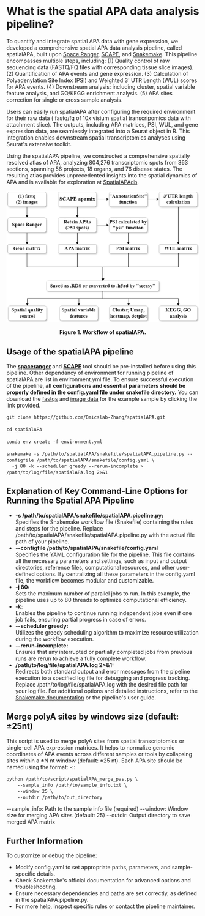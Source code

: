 # What is the spatial APA data analysis pipeline?
To quantify and integrate spatial APA data with gene expression, we developed a comprehensive spatial APA data analysis pipeline, called spatialAPA, built upon [Space Ranger](https://www.10xgenomics.com/cn/support/software/space-ranger/latest), [SCAPE](https://github.com/LuChenLab/SCAPE), and [Snakemake](https://snakemake.readthedocs.io/en/v7.32.4/). This pipeline encompasses multiple steps, including:
(1) Quality control of raw sequencing data (FASTQ/FQ files with corresponding tissue slice images).
(2) Quantification of APA events and gene expression.
(3) Calculation of Polyadenylation Site Index (PSI) and Weighted 3' UTR Length (WUL) scores for APA events.
(4) Downstream analysis: including cluster, spatial variable feature analysis, and GO/KEGG enrichment analysis.
(5) APA sites correction for single or cross sample analysis.

Users can easily run spatialAPA after configuring the required environment for their raw data ( fastq/fq of 10x visium spatial transcripomics data with attachment slice). The outputs, including APA matrices, PSI, WUL, and gene expression data, are seamlessly integrated into a Seurat object in R. This integration enables downstream spatial transcriptomics analyses using Seurat's extensive toolkit.

Using the spatialAPA pipeline, we constructed a comprehensive spatially resolved atlas of APA, analyzing 804,276 transcriptomic spots from 363 sections, spanning 56 projects, 18 organs, and 76 disease states. The resulting atlas provides unprecedented insights into the spatial dynamics of APA and is available for exploration at [SpatialAPAdb](http://www.biomedical-web.com/spatialAPAdb/home).

<div align="center">
  <img src="https://github.com/Omicslab-Zhang/spatialAPA/blob/main/image/spatialAPA.png" alt="Figure 1. Workflow of spatialAPAdb">
  <p><strong>Figure 1. Workflow of spatialAPA.</strong></p>
</div>

## Usage of the spatialAPA pipeline
The **[spaceranger](https://www.10xgenomics.com/cn/support/software/space-ranger/latest)** and **[SCAPE](https://github.com/LuChenLab/SCAPE)** tool should be pre-installed before using this pipeline. Other dependancy of environment for running pipeline of spatialAPA are list in environment.yml file. To ensure successful execution of the pipeline, **all configurations and essential parameters should be properly defined in the config.yaml file under snakefile directory.** You can download the [fastqs](https://ftp.sra.ebi.ac.uk/vol1/fastq/SRR173/084/SRR17375084/) and [image data](https://github.com/Omicslab-Zhang/spatialAPA/tree/main/image/tissue_hires_image.png) for the example sample by clicking the link provided.
```
git clone https://github.com/Omicslab-Zhang/spatialAPA.git

cd spatialAPA

conda env create -f environment.yml

snakemake -s /path/to/spatialAPA/snakefile/spatialAPA.pipeline.py --configfile /path/to/spatialAPA/snakefile/config.yaml \
  -j 80 -k --scheduler greedy --rerun-incomplete > /path/to/log/file/spatialAPA.log 2>&1
```

## Explanation of Key Command-Line Options for Running the Spatial APA Pipeline
- **-s /path/to/spatialAPA/snakefile/spatialAPA.pipeline.py:**  
Specifies the Snakemake workflow file (Snakefile) containing the rules and steps for the pipeline. Replace /path/to/spatialAPA/snakefile/spatialAPA.pipeline.py with the actual file path of your pipeline.
- **--configfile /path/to/spatialAPA/snakefile/config.yaml**  
Specifies the YAML configuration file for the pipeline. This file contains all the necessary parameters and settings, such as input and output directories, reference files, computational resources, and other user-defined options.
By centralizing all these parameters in the config.yaml file, the workflow becomes modular and customizable.
- **-j 80:**  
Sets the maximum number of parallel jobs to run. In this example, the pipeline uses up to 80 threads to optimize computational efficiency.
- **-k:**  
Enables the pipeline to continue running independent jobs even if one job fails, ensuring partial progress in case of errors.
- **--scheduler greedy:**  
Utilizes the greedy scheduling algorithm to maximize resource utilization during the workflow execution.
- **--rerun-incomplete:**  
Ensures that any interrupted or partially completed jobs from previous runs are rerun to achieve a fully complete workflow.
- **/path/to/log/file/spatialAPA.log 2>&1:**  
Redirects both standard output and error messages from the pipeline execution to a specified log file for debugging and progress tracking. Replace /path/to/log/file/spatialAPA.log with the desired file path for your log file.
For additional options and detailed instructions, refer to the [Snakemake documentation](https://snakemake.readthedocs.io/en/v7.32.4/) or the pipeline's user guide.

## Merge polyA sites by windows size (default:±25nt)
This script is used to merge polyA sites from spatial transcriptomics or single-cell APA expression matrices. It helps to normalize genomic coordinates of APA events across different samples or tools by collapsing sites within a ±N nt window (default: ±25 nt). Each APA site should be named using the format: <Gene>-<Chromosome>:<Position>:<Strand>
```
python /path/to/script/spatialAPA_merge_pas.py \
    --sample_info /path/to/sample_info.txt \
    --window 25 \
    --outdir /path/to/out_directory
```
--sample_info: Path to the sample info file (required)
--window: Window size for merging APA sites (default: 25)
--outdir: Output directory to save merged APA matrix

## Further Information
To customize or debug the pipeline:
- Modify config.yaml to set appropriate paths, parameters, and sample-specific details.
- Check Snakemake's official documentation for advanced options and troubleshooting.
- Ensure necessary dependencies and paths are set correctly, as defined in the spatialAPA.pipeline.py.
- For more help, inspect specific rules or contact the pipeline maintainer.
